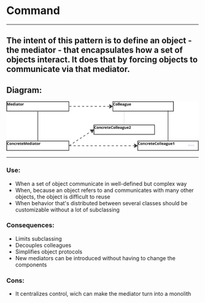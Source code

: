 ﻿# Command

---
## The intent of this pattern is to define an object - the mediator - that encapsulates how a set of objects interact. It does that by forcing objects to communicate via that mediator.

## Diagram:
![img.png](img.png)

---
### Use:
- When a set of object communicate  in well-defined but complex way
- When, because an object refers to and communicates with many other objects, the object is difficult to reuse
- When behavior that's distributed between several classes should be customizable without a lot of subclassing

### Consequences:
- Limits subclassing
- Decouples colleagues
- Simplifies object protocols
- New mediators can be introduced without having to change the components

### Cons:
- It centralizes control, wich can make the mediator turn into a monolith